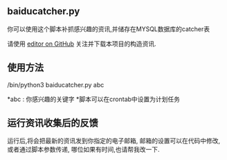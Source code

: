 ## baiducatcher.py
你可以使用这个脚本补抓感兴趣的资讯,并储存在MYSQL数据库的catcher表


请使用 [editor on GitHub](https://github.com/shuangxi2006/baiducatcher/edit/master/README.md) 关注并下载本项目的构造资讯.

## 使用方法
/bin/python3 baiducatcher.py abc

*abc : 你感兴趣的关键字
*脚本可以在crontab中设置为计划任务

## 运行资讯收集后的反馈
运行后,将会把最新的资讯发到你指定的电子邮箱, 邮箱的设置可以在代码中修改, 或者通过脚本参数传递, 哪位如果有时间,也请帮我改一下.

